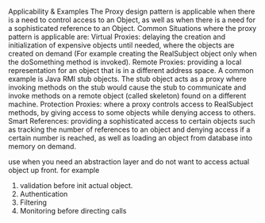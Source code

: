 Applicability & Examples
The Proxy design pattern is applicable when there is a need to control access to an Object, as well as when there is a need for a sophisticated reference to an Object. Common Situations where the proxy pattern is applicable are:
Virtual Proxies: delaying the creation and initialization of expensive objects until needed, where the objects are created on demand (For example creating the RealSubject object only when the doSomething method is invoked).
Remote Proxies: providing a local representation for an object that is in a different address space. A common example is Java RMI stub objects. The stub object acts as a proxy where invoking methods on the stub would cause the stub to communicate and invoke methods on a remote object (called skeleton) found on a different machine.
Protection Proxies: where a proxy controls access to RealSubject methods, by giving access to some objects while denying access to others.
Smart References: providing a sophisticated access to certain objects such as tracking the number of references to an object and denying access if a certain number is reached, as well as loading an object from database into memory on demand.



use when you need an abstraction layer and do not want to access actual object up front.
for example 
1. validation before init actual object.
2. Authentication 
3. Filtering
4. Monitoring before directing calls
